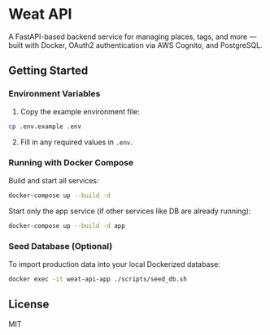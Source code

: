 # Weat API

A FastAPI-based backend service for managing places, tags, and more — built with Docker, OAuth2 authentication via AWS Cognito, and PostgreSQL.

## Getting Started

### Environment Variables

1. Copy the example environment file:

```bash
cp .env.example .env
```

2. Fill in any required values in `.env`.

### Running with Docker Compose

Build and start all services:

```bash
docker-compose up --build -d
```

Start only the app service (if other services like DB are already running):

```bash
docker-compose up --build -d app
```

### Seed Database (Optional)

To import production data into your local Dockerized database:

```bash
docker exec -it weat-api-app ./scripts/seed_db.sh
```

## License

MIT
